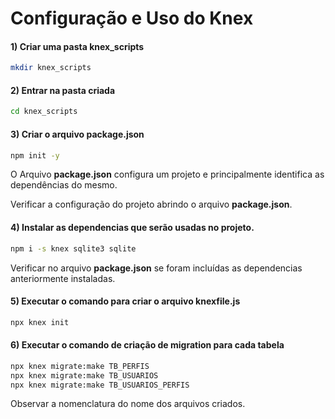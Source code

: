 # Configuração e Uso do Knex

#### 1) Criar uma pasta knex_scripts 
```bash
mkdir knex_scripts
```
#### 2) Entrar na pasta criada
```bash
cd knex_scripts
````

#### 3) Criar o arquivo package.json
```bash
npm init -y
````
   O Arquivo **package.json** configura um projeto e principalmente
   identifica as dependências do mesmo. 

   Verificar a configuração do projeto abrindo o arquivo **package.json**. 

#### 4) Instalar as dependencias que serão usadas no projeto.
```bash
npm i -s knex sqlite3 sqlite
```
   Verificar no arquivo **package.json** se foram incluídas as dependencias
   anteriormente instaladas.

#### 5) Executar o comando para criar o arquivo knexfile.js
```bash   
npx knex init
````
#### 6) Executar o comando de criação de migration para cada tabela
```bash   
npx knex migrate:make TB_PERFIS
npx knex migrate:make TB_USUARIOS
npx knex migrate:make TB_USUARIOS_PERFIS
```   
   Observar a nomenclatura do nome dos arquivos criados.

